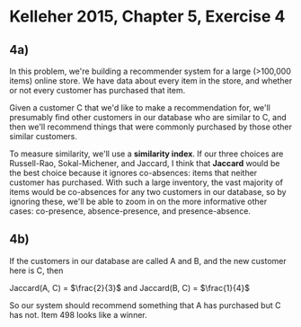 
# Kelleher 2015, Chapter 5, Exercise 4

## 4a)

In this problem, we're building a recommender system for a large (>100,000 items) online store. We have data about every item in the store, and whether or not every customer has purchased that item.

Given a customer C that we'd like to make a recommendation for, we'll presumably find other customers in our database who are similar to C, and then we'll recommend things that were commonly purchased by those other similar customers.

To measure similarity, we'll use a **similarity index**. If our three choices are Russell-Rao, Sokal-Michener, and Jaccard, I think that **Jaccard** would be the best choice because it ignores co-absences: items that neither customer has purchased. With such a large inventory, the vast majority of items would be co-absences for any two customers in our database, so by ignoring these, we'll be able to zoom in on the more informative other cases: co-presence, absence-presence, and presence-absence.

## 4b)

If the customers in our database are called A and B, and the new customer here is C, then

Jaccard(A, C) = $\frac{2}{3}$ and Jaccard(B, C) = $\frac{1}{4}$

So our system should recommend something that A has purchased but C has not. Item 498 looks like a winner.
